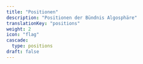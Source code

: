 ```yaml
---
title: "Positionen"
description: "Positionen der Bündnis Algosphäre"
translationKey: "positions"
weight: 2
icon: "flag"
cascade:
  type: positions
draft: false
---
```

